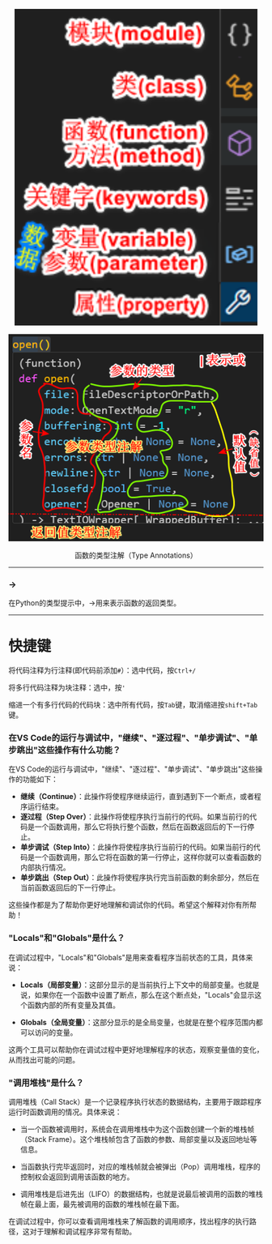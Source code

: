 <p align="center">
<img src="https://github.com/aa1555/Repository/blob/main/Misc/img/vscode%E5%9B%BE%E6%A0%87.png?raw=true" alt="图片加载中" width="480">
</p>

<p align="center">
<img src="https://github.com/aa1555/Repository/blob/main/Misc/img/%E5%87%BD%E6%95%B0%E7%9A%84%E7%B1%BB%E5%9E%8B%E6%B3%A8%E8%A7%A3%EF%BC%88Type%20Annotations%EF%BC%89.png?raw=true" alt="图片加载中" width="640">
</p>
<p align="center">
函数的类型注解（Type Annotations）
</p>

<hr>

### ->
在Python的类型提示中，->用来表示函数的返回类型。

<hr>

# 快捷键

将代码注释为行注释(即代码前添加`#`）：选中代码，按`Ctrl+/`

将多行代码注释为块注释：选中，按`'`

缩进一个有多行代码的代码块：选中所有代码，按`Tab`键，取消缩进按`shift+Tab`键。

### 在VS Code的运行与调试中，"继续"、"逐过程"、"单步调试"、"单步跳出"这些操作有什么功能？

在VS Code的运行与调试中，"继续"、"逐过程"、"单步调试"、"单步跳出"这些操作的功能如下：

- **继续（Continue）**：此操作将使程序继续运行，直到遇到下一个断点，或者程序运行结束。
- **逐过程（Step Over）**：此操作将使程序执行当前行的代码。如果当前行的代码是一个函数调用，那么它将执行整个函数，然后在函数返回后的下一行停止。
- **单步调试（Step Into）**：此操作将使程序执行当前行的代码。如果当前行的代码是一个函数调用，那么它将在函数的第一行停止，这样你就可以查看函数的内部执行情况。
- **单步跳出（Step Out）**：此操作将使程序执行完当前函数的剩余部分，然后在当前函数返回后的下一行停止。

这些操作都是为了帮助你更好地理解和调试你的代码。希望这个解释对你有所帮助！

### "Locals"和"Globals"是什么？
在调试过程中，"Locals"和"Globals"是用来查看程序当前状态的工具，具体来说：

- **Locals（局部变量）**：这部分显示的是当前执行上下文中的局部变量。也就是说，如果你在一个函数中设置了断点，那么在这个断点处，"Locals"会显示这个函数内部的所有变量及其值。

- **Globals（全局变量）**：这部分显示的是全局变量，也就是在整个程序范围内都可以访问的变量。

这两个工具可以帮助你在调试过程中更好地理解程序的状态，观察变量值的变化，从而找出可能的问题。

### "调用堆栈"是什么？
调用堆栈（Call Stack）是一个记录程序执行状态的数据结构，主要用于跟踪程序运行时函数调用的情况。具体来说：

- 当一个函数被调用时，系统会在调用堆栈中为这个函数创建一个新的堆栈帧（Stack Frame）。这个堆栈帧包含了函数的参数、局部变量以及返回地址等信息。

- 当函数执行完毕返回时，对应的堆栈帧就会被弹出（Pop）调用堆栈，程序的控制权会返回到调用该函数的地方。

- 调用堆栈是后进先出（LIFO）的数据结构，也就是说最后被调用的函数的堆栈帧在最上面，最先被调用的函数的堆栈帧在最下面。

在调试过程中，你可以查看调用堆栈来了解函数的调用顺序，找出程序的执行路径，这对于理解和调试程序非常有帮助。


